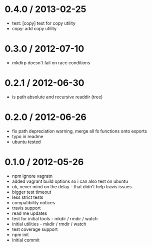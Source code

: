 
0.4.0 / 2013-02-25 
==================

  * test: [copy] test for copy utility
  * copy: add copy utility

0.3.0 / 2012-07-10 
==================

  * mkdirp doesn't fail on race conditions

0.2.1 / 2012-06-30 
==================

  * is path absolute and recursive readdir (tree)

0.2.0 / 2012-06-26 
==================

  * fix path depreciation warning, merge all fs functions onto exports
  * typo in readme
  * ubuntu tested

0.1.0 / 2012-05-26 
==================

  * npm ignore vagratn
  * added vagrant build options so i can also test on ubuntu
  * ok, never mind on the delay - that didn't help travis issues
  * bigger test timeout
  * less strict tests
  * compatibility notices
  * travis support
  * read me updates
  * test for initial tools - mkdir / rmdir / watch
  * initial utilities - mkdir / rmdir / watch
  * test coverage support
  * npm init
  * Initial commit

